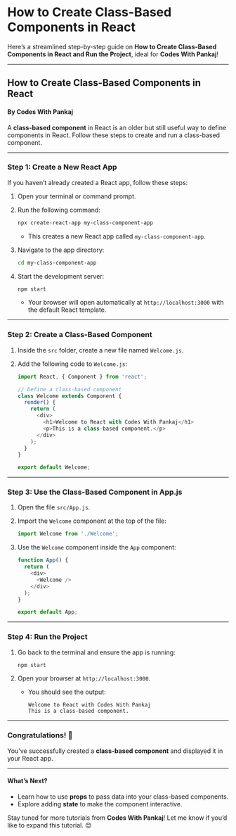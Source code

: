 # How to Create Class-Based Components in React

Here’s a streamlined step-by-step guide on **How to Create Class-Based Components in React and Run the Project**, ideal for **Codes With Pankaj**!

***

## **How to Create Class-Based Components in React**

#### **By Codes With Pankaj**

A **class-based component** in React is an older but still useful way to define components in React. Follow these steps to create and run a class-based component.

***

### **Step 1: Create a New React App**

If you haven’t already created a React app, follow these steps:

1. Open your terminal or command prompt.
2.  Run the following command:

    ```bash
    npx create-react-app my-class-component-app
    ```

    * This creates a new React app called `my-class-component-app`.
3.  Navigate to the app directory:

    ```bash
    cd my-class-component-app
    ```
4.  Start the development server:

    ```bash
    npm start
    ```

    * Your browser will open automatically at `http://localhost:3000` with the default React template.

***

### **Step 2: Create a Class-Based Component**

1. Inside the `src` folder, create a new file named `Welcome.js`.
2.  Add the following code to `Welcome.js`:

    ```javascript
    import React, { Component } from 'react';

    // Define a class-based component
    class Welcome extends Component {
      render() {
        return (
          <div>
            <h1>Welcome to React with Codes With Pankaj</h1>
            <p>This is a class-based component.</p>
          </div>
        );
      }
    }

    export default Welcome;
    ```

***

### **Step 3: Use the Class-Based Component in App.js**

1. Open the file `src/App.js`.
2.  Import the `Welcome` component at the top of the file:

    ```javascript
    import Welcome from './Welcome';
    ```
3.  Use the `Welcome` component inside the `App` component:

    ```javascript
    function App() {
      return (
        <div>
          <Welcome />
        </div>
      );
    }

    export default App;
    ```

***

### **Step 4: Run the Project**

1.  Go back to the terminal and ensure the app is running:

    ```bash
    npm start
    ```
2. Open your browser at `http://localhost:3000`.
   *   You should see the output:

       ```
       Welcome to React with Codes With Pankaj
       This is a class-based component.
       ```

***

### **Congratulations! 🎉**

You’ve successfully created a **class-based component** and displayed it in your React app.

***

#### **What’s Next?**

* Learn how to use **props** to pass data into your class-based components.
* Explore adding **state** to make the component interactive.

Stay tuned for more tutorials from **Codes With Pankaj**! Let me know if you’d like to expand this tutorial. 😊
